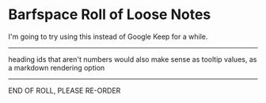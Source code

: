 # Barfspace Roll of Loose Notes

I'm going to try using this instead of Google Keep for a while.

---

heading ids that aren't numbers would also make sense as tooltip values, as a markdown rendering option

---

END OF ROLL, PLEASE RE-ORDER
